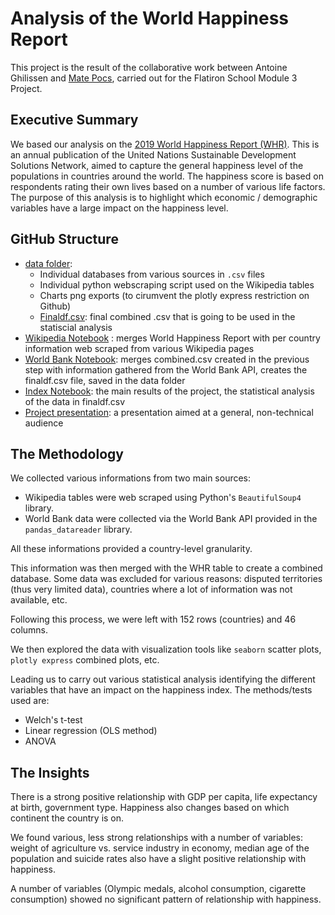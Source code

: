 # Analysis of the World Happiness Report 
This project is the result of the collaborative work between Antoine Ghilissen and [Mate Pocs](https://github.com/MatePocs), carried out for the Flatiron School Module 3 Project.

## Executive Summary
We based our analysis on the [2019 World Happiness Report (WHR)](https://en.wikipedia.org/wiki/World_Happiness_Report#2019_World_Happiness_Report). This is an annual publication of the United Nations Sustainable Development Solutions Network, aimed to capture the general happiness level of the populations in countries around the world. The happiness score is based on respondents rating their own lives based on a number of various life factors. The purpose of this analysis is to highlight which economic / demographic variables have a large impact on the happiness level.

## GitHub Structure
* [data folder](./data/):
  * Individual databases from various sources in `.csv` files
  * Individual python webscraping script used on the Wikipedia tables
  * Charts png exports (to cirumvent the plotly express restriction on Github)
  * [Finaldf.csv](./data/finaldf.csv): final combined .csv that is going to be used in the statiscial analysis
* [Wikipedia Notebook](wiki_data_combine.ipynb) : merges World Happiness Report with per country information web scraped from various Wikipedia pages
* [World Bank Notebook](WB.ipynb): merges combined.csv created in the previous step with information gathered from the World Bank API, creates the finaldf.csv file, saved in the data folder
* [Index Notebook](index.ipynb): the main results of the project, the statistical analysis of the data in finaldf.csv
* [Project presentation](presentation.pdf): a presentation aimed at a general, non-technical audience

## The Methodology
We collected various informations from two main sources:
- Wikipedia tables were web scraped using Python's `BeautifulSoup4` library.
- World Bank data were collected via the World Bank API provided in the `pandas_datareader` library.

All these informations provided a  country-level granularity.

This information was then merged with the WHR table to create a combined database. Some data was excluded for various reasons: disputed territories (thus very limited data), countries where a lot of information was not available, etc.

Following this process, we were left with 152 rows (countries) and 46 columns.

We then explored the data with visualization tools like `seaborn` scatter plots, `plotly express` combined plots, etc.

Leading us to carry out various statistical analysis identifying the different variables that have an impact on the happiness index. The methods/tests used are:
- Welch's t-test
- Linear regression (OLS method)
- ANOVA

## The Insights
There is a strong positive relationship with GDP per capita, life expectancy at birth, government type. Happiness also changes based on which continent the country is on.

We found various, less strong relationships with a number of variables: weight of agriculture vs. service industry in economy, median age of the population and suicide rates also have a slight positive relationship with happiness.

A number of variables (Olympic medals, alcohol consumption, cigarette consumption) showed no significant pattern of relationship with happiness.
